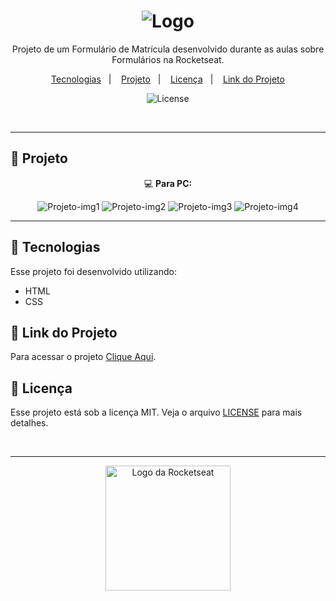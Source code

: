 
<h1 align="center">
  <img alt="Logo" src="https://github.com/user-attachments/assets/3d66a953-e06c-48b5-a1ce-a0b4c3e10be8">
</h1>

<p align="center">
  Projeto de um Formulário de Matrícula desenvolvido durante as aulas sobre Formulários na Rocketseat.
</p>

<p align="center">
  <a href="#-tecnologias">Tecnologias</a>&nbsp;&nbsp;&nbsp;|&nbsp;&nbsp;&nbsp;
  <a href="#-projeto">Projeto</a>&nbsp;&nbsp;&nbsp;|&nbsp;&nbsp;&nbsp;
  <a href="#-licença">Licença</a>&nbsp;&nbsp;&nbsp;|&nbsp;&nbsp;&nbsp;
  <a href="#-link-do-projeto">Link do Projeto</a>
</p>

<p align="center">
  <img alt="License" src="https://img.shields.io/static/v1?label=license&message=MIT&color=0F172A&labelColor=1D4ED8">
</p>

<br>

---

##  📂 Projeto

<p align="center">💻 <b>Para PC:</b></p>
<p align="center">
  <img alt="Projeto-img1" src="https://github.com/user-attachments/assets/5f5c9880-46c5-4f1d-92b3-00235f358c20">
  <img alt="Projeto-img2" src="https://github.com/user-attachments/assets/3503c1c6-c0f1-4cc6-beb8-cea597b70fec">
  <img alt="Projeto-img3" src="https://github.com/user-attachments/assets/7406fb65-3e9e-456d-8026-f95a7ac2bd1b">
  <img alt="Projeto-img4" src="https://github.com/user-attachments/assets/d048d0bd-2328-428d-92a6-5e110cf2fcb7">
</p>

<!--
<p align="center">📱 <b>Para Celular:</b></p>
<p align="center">
  <img alt="Projeto para Celular" src="" width="300px">
</p>
-->

---

## 🚀 Tecnologias

Esse projeto foi desenvolvido utilizando:

- HTML
- CSS

## 🔗 Link do Projeto

Para acessar o projeto <a href="https://formulario-de-matricula-self.vercel.app/" target="_blank">Clique Aqui</a>.

## 📝 Licença

Esse projeto está sob a licença MIT. Veja o arquivo [LICENSE](./LICENSE) para mais detalhes.

<br>

---

<p align="center">
  <img alt="Logo da Rocketseat" src="https://github.com/user-attachments/assets/39908634-2aee-4435-8513-fb952559fe3c" width="200px" />
</p>
